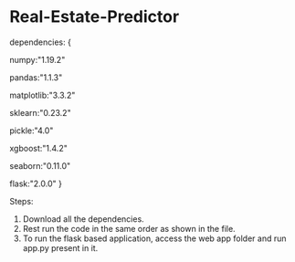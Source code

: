 <!--
Title: Predicting Real Estate (Housing) Prices

Team Members:
1.	Karthik Goel-19BCE2002
2.	Saransh Dabas-19BCE0966
3.	Geethika Atthi-19BCE2225
4.	Parth Maitrey-19BCT0188
-->



# Real-Estate-Predictor 

dependencies: {

numpy:"1.19.2"

pandas:"1.1.3"

matplotlib:"3.3.2"

sklearn:"0.23.2"

pickle:"4.0"

xgboost:"1.4.2"

seaborn:"0.11.0"

flask:"2.0.0"
}



Steps:
1. Download all the dependencies.
2. Rest run the code in the same order as shown in the file.
3. To run the flask based application, access the web app folder and run app.py present in it.
